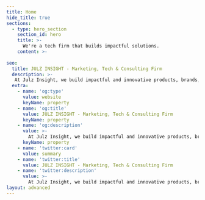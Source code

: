 ```yaml
---
title: Home
hide_title: true
sections:
  - type: hero_section
    section_id: hero
    title: >-
      We're a tech firm that builds impactful solutions.
    content: >- 
      
seo:
  title: JULZ INSIGHT - Marketing, Tech & Consulting Firm
  description: >-
   At Julz Insight, we build impactful and innovative products, brands, businesses, and solutions. We also empower businesses through cutting-edge technology, innovative marketing, and strategic consulting. Ushering them into a future of boundless possibilities. Illuminating possibilities
  extra:
    - name: 'og:type'
      value: website
      keyName: property
    - name: 'og:title'
      value: JULZ INSIGHT - Marketing, Tech & Consulting Firm
      keyName: property
    - name: 'og:description'
      value: >-
        At Julz Insight, we build impactful and innovative products, brands, businesses, and solutions. We also empower businesses through cutting-edge technology, innovative marketing, and strategic consulting. Ushering them into a future of boundless possibilities. Illuminating possibilities
      keyName: property
    - name: 'twitter:card'
      value: summary
    - name: 'twitter:title'
      value: JULZ INSIGHT - Marketing, Tech & Consulting Firm
    - name: 'twitter:description'
      value: >-
        At Julz Insight, we build impactful and innovative products, brands, businesses, and solutions. We also empower businesses through cutting-edge technology, innovative marketing, and strategic consulting. Ushering them into a future of boundless possibilities. Illuminating possibilities
layout: advanced
---
```

